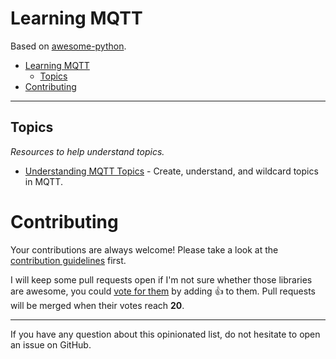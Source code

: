 # Learning MQTT



Based on [awesome-python](https://github.com/vinta/awesome-python).

- [Learning MQTT](#learning-mqtt)
    - [Topics](#topics)
- [Contributing](#contributing)

---

## Topics

*Resources to help understand topics.*

* [Understanding MQTT Topics](http://www.steves-internet-guide.com/understanding-mqtt-topics/) - Create, understand, and wildcard topics in MQTT.

# Contributing

Your contributions are always welcome! Please take a look at the [contribution guidelines](https://github.com/acme-iot/learning-mqtt/blob/master/CONTRIBUTING.md) first.

I will keep some pull requests open if I'm not sure whether those libraries are awesome, you could [vote for them](https://github.com/acme-iot/learning-mqtt/pulls) by adding :+1: to them. Pull requests will be merged when their votes reach **20**.

- - -

If you have any question about this opinionated list, do not hesitate to open an issue on GitHub.
